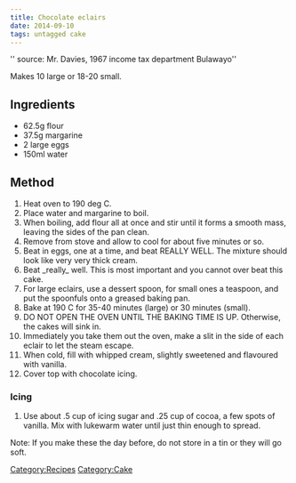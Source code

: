 ```yaml
---
title: Chocolate eclairs
date: 2014-09-10
tags: untagged cake
---
```


'' source: Mr. Davies, 1967 income tax department Bulawayo''

Makes 10 large or 18-20 small.

Ingredients
-----------

-   62.5g flour
-   37.5g margarine
-   2 large eggs
-   150ml water

Method
------

1.  Heat oven to 190 deg C.
2.  Place water and margarine to boil.
3.  When boiling, add flour all at once and stir until it forms a smooth
    mass, leaving the sides of the pan clean.
4.  Remove from stove and allow to cool for about five minutes or so.
5.  Beat in eggs, one at a time, and beat REALLY WELL. The mixture
    should look like very very thick cream.
6.  Beat \_really\_ well. This is most important and you cannot over
    beat this cake.
7.  For large eclairs, use a dessert spoon, for small ones a teaspoon,
    and put the spoonfuls onto a greased baking pan.
8.  Bake at 190 C for 35-40 minutes (large) or 30 minutes (small).
9.  DO NOT OPEN THE OVEN UNTIL THE BAKING TIME IS UP. Otherwise, the
    cakes will sink in.
10. Immediately you take them out the oven, make a slit in the side of
    each eclair to let the steam escape.
11. When cold, fill with whipped cream, slightly sweetened and flavoured
    with vanilla.
12. Cover top with chocolate icing.

### Icing

1.  Use about .5 cup of icing sugar and .25 cup of cocoa, a few spots of
    vanilla. Mix with lukewarm water until just thin enough to spread.

Note: If you make these the day before, do not store in a tin or they
will go soft.

<Category:Recipes> <Category:Cake>

